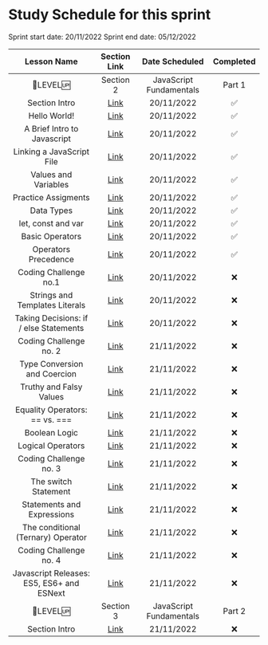 # Study Schedule for this sprint

Sprint start date: 20/11/2022
Sprint end date: 05/12/2022

| Lesson Name  | Section Link | Date Scheduled  | Completed |
| :-------------: | :-------------: | :-------------: | :-------------: |
| :tada:LEVEL:up: | Section 2 | JavaScript Fundamentals  | Part 1 |
| Section Intro  | [Link](https://www.udemy.com/course/the-complete-javascript-course/learn/lecture/22648061#overview) | 20/11/2022 | :white_check_mark: |
| Hello World! | [Link](https://www.udemy.com/course/the-complete-javascript-course/learn/lecture/22648117#overview) | 20/11/2022 | :white_check_mark: |
| A Brief Intro to Javascript | [Link](https://www.udemy.com/course/the-complete-javascript-course/learn/lecture/22648123#overview) | 20/11/2022 | :white_check_mark: |
| Linking a JavaScript File | [Link](https://www.udemy.com/course/the-complete-javascript-course/learn/lecture/22648127#overview) | 20/11/2022 | :white_check_mark: |
| Values and Variables | [Link](https://www.udemy.com/course/the-complete-javascript-course/learn/lecture/22648135#overview) | 20/11/2022 | :white_check_mark: |
| Practice Assigments | [Link](https://www.udemy.com/course/the-complete-javascript-course/learn/lecture/22846813#overview) | 20/11/2022 | :white_check_mark: |
| Data Types | [Link](https://www.udemy.com/course/the-complete-javascript-course/learn/lecture/22648141#overview) | 20/11/2022 | :white_check_mark: |
| let, const and var | [Link](https://www.udemy.com/course/the-complete-javascript-course/learn/lecture/22648145#overview) | 20/11/2022 | :white_check_mark: |
| Basic Operators | [Link](https://www.udemy.com/course/the-complete-javascript-course/learn/lecture/22648147#overview) | 20/11/2022 | :white_check_mark: |
| Operators Precedence | [Link](https://www.udemy.com/course/the-complete-javascript-course/learn/lecture/22648153#overview) | 20/11/2022 | :white_check_mark: |
| Coding Challenge no.1 | [Link](https://www.udemy.com/course/the-complete-javascript-course/learn/lecture/22648161#overview) | 20/11/2022 | :x: |
| Strings and Templates Literals | [Link](https://www.udemy.com/course/the-complete-javascript-course/learn/lecture/22648167#overview) | 20/11/2022 | :x: |
| Taking Decisions: if / else Statements | [Link](https://www.udemy.com/course/the-complete-javascript-course/learn/lecture/22648173#overview) | 20/11/2022 | :x: |
| Coding Challenge no. 2 | [Link](https://www.udemy.com/course/the-complete-javascript-course/learn/lecture/22648177#overview) | 21/11/2022 | :x: |
| Type Conversion and Coercion | [Link](https://www.udemy.com/course/the-complete-javascript-course/learn/lecture/22648179#overview) | 21/11/2022 | :x: |
| Truthy and Falsy Values | [Link](https://www.udemy.com/course/the-complete-javascript-course/learn/lecture/22648181#overview) | 21/11/2022 | :x: |
| Equality Operators: == vs. === | [Link](https://www.udemy.com/course/the-complete-javascript-course/learn/lecture/22648183#overview) | 21/11/2022 | :x: |
| Boolean Logic | [Link](https://www.udemy.com/course/the-complete-javascript-course/learn/lecture/22648189#overview) | 21/11/2022 | :x: |
| Logical Operators | [Link](https://www.udemy.com/course/the-complete-javascript-course/learn/lecture/22648191#overview) | 21/11/2022 | :x: |
| Coding Challenge no. 3 | [Link](https://www.udemy.com/course/the-complete-javascript-course/learn/lecture/22648193#overview) | 21/11/2022 | :x: |
| The switch Statement | [Link](https://www.udemy.com/course/the-complete-javascript-course/learn/lecture/22648197#overview) | 21/11/2022 | :x: |
| Statements and Expressions | [Link](https://www.udemy.com/course/the-complete-javascript-course/learn/lecture/22648199#overview) | 21/11/2022 | :x: |
| The conditional (Ternary) Operator | [Link](https://www.udemy.com/course/the-complete-javascript-course/learn/lecture/22648205#overview) | 21/11/2022 | :x: |
| Coding Challenge no. 4 | [Link](https://www.udemy.com/course/the-complete-javascript-course/learn/lecture/22648207#overview) | 21/11/2022 | :x: |
| Javascript Releases: ES5, ES6+ and ESNext | [Link](https://www.udemy.com/course/the-complete-javascript-course/learn/lecture/22648209#overview) | 21/11/2022 | :x: |
| :tada:LEVEL:up: | Section 3 | JavaScript Fundamentals  | Part 2 |
| Section Intro | [Link](https://www.udemy.com/course/the-complete-javascript-course/learn/lecture/22648213#overview) | 21/11/2022 | :x: |
